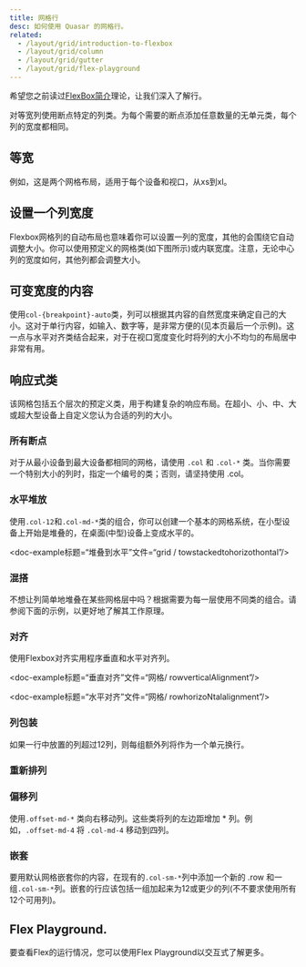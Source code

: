 ```yaml
---
title: 网格行
desc: 如何使用 Quasar 的网格行。
related:
  - /layout/grid/introduction-to-flexbox
  - /layout/grid/column
  - /layout/grid/gutter
  - /layout/grid/flex-playground
---
```


希望您之前读过[FlexBox简介](/layout/grid/introduction-to-flexbox)理论，让我们深入了解行。

对等宽列使用断点特定的列类。为每个需要的断点添加任意数量的无单元类，每个列的宽度都相同。

## 等宽

例如，这是两个网格布局，适用于每个设备和视口，从xs到xl。

<doc-example title="Equal Width Example" file="grid/RowEqualWidth" />

## 设置一个列宽度
Flexbox网格列的自动布局也意味着你可以设置一列的宽度，其他的会围绕它自动调整大小。你可以使用预定义的网格类(如下图所示)或内联宽度。注意，无论中心列的宽度如何，其他列都会调整大小。

<doc-example title="Setting one column width" file="grid/RowColumnWidth" />

## 可变宽度的内容
使用`col-{breakpoint}-auto`类，列可以根据其内容的自然宽度来确定自己的大小。这对于单行内容，如输入、数字等，是非常方便的(见本页最后一个示例)。这一点与水平对齐类结合起来，对于在视口宽度变化时将列的大小不均匀的布局居中非常有用。

<doc-example title="Variable width content" file="grid/RowVariableWidth" />

## 响应式类

该网格包括五个层次的预定义类，用于构建复杂的响应布局。在超小、小、中、大或超大型设备上自定义您认为合适的列的大小。

### 所有断点
对于从最小设备到最大设备都相同的网格，请使用 `.col` 和 `.col-*` 类。当你需要一个特别大小的列时，指定一个编号的类；否则，请坚持使用 .col。

<doc-example title="All breakpoints" file="grid/RowAllBreakpoints" />

### 水平堆放
使用`.col-12`和`.col-md-*`类的组合，你可以创建一个基本的网格系统，在小型设备上开始是堆叠的，在桌面(中型)设备上变成水平的。

<doc-example标题=“堆叠到水平”文件=“grid / towstackedtohorizo​​thontal”/>

### 混搭
不想让列简单地堆叠在某些网格层中吗？根据需要为每一层使用不同类的组合。请参阅下面的示例，以更好地了解其工作原理。

<doc-example title="混搭(Mix and match)" file="grid/RowMixAndMatch" />

### 对齐
使用Flexbox对齐实用程序垂直和水平对齐列。

<doc-example标题=“垂直对齐”文件=“网格/ rowverticalAlignment”/>

<doc-example标题=“水平对齐”文件=“网格/ rowhorizo​​Ntalalignment”/>

### 列包装
如果一行中放置的列超过12列，则每组额外列将作为一个单元换行。

<doc-example title="Column wrapping" file="grid/RowColumnWrapping" />

### 重新排列

<doc-example title="Reverse" file="grid/RowReverse" />

<doc-example title="Flex order" file="grid/RowFlexOrder" />

### 偏移列
使用`.offset-md-*` 类向右移动列。这些类将列的左边距增加 * 列。例如，`.offset-md-4` 将 `.col-md-4` 移动到四列。

<doc-example title="偏移列(Offsetting columns)" file="grid/RowOffsettingColumns" />

### 嵌套
要用默认网格嵌套你的内容，在现有的`.col-sm-*`列中添加一个新的 .row 和一组`.col-sm-*`列。嵌套的行应该包括一组加起来为12或更少的列(不不要求使用所有12个可用列)。

<doc-example title="Nesting" file="grid/RowNesting" />

## Flex Playground.
要查看Flex的运行情况，您可以使用Flex Playground以交互式了解更多。

<q-btn push color="brand-primary" icon-right="launch" label="Flex Playground" to="/layout/grid/flex-playground" />
